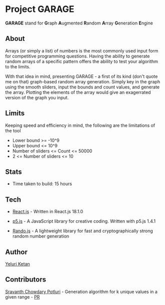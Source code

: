 # Project GARAGE

**GARAGE** stand for **G**raph **A**ugmented **R**andom **A**rray **G**eneration **E**ngine

## About

Arrays (or simply a list) of numbers is the most commonly used input form for competitive programming questions. Having the ability to generate random arrays of a specific pattern offers the ability to test your algorithm to the limits.

With that idea in mind, presenting GARAGE - a first of its kind (don't quote me on that) graph-based random array generation. Simply key in the graph using the smooth sliders, input the bounds and count values, and generate the array. Plotting the elements of the array would give an exagerrated version of the graph you input.

## Limits

Keeping speed and efficiency in mind, the following are the limitations of the tool

- Lower bound >= -10^9
- Upper bound <= 10^9
- Number of sliders <= Count <= 50000
- 2 <= Number of sliders <= 10

## Stats

- Time taken to build: 15 hours

## Tech

- [React.js](https://reactjs.org/) - Written in React.js 18.1.0

- [p5.js](https://p5js.org/) - A JavaScript library for creative coding. Written with p5.js 1.4.1

- [Rando.js](https://randojs.com/) - A lightweight library for fast and cryptographically strong random number generation

## Author

[Yeluri Ketan](https://github.com/YeluriKetan)

## Contributors

[Sravanth Chowdary Potluri](https://github.com/parzival979) - Generation algorithm for k unique values in a given range - [PR](https://github.com/YeluriKetan/project-GARAGE/pull/4)
